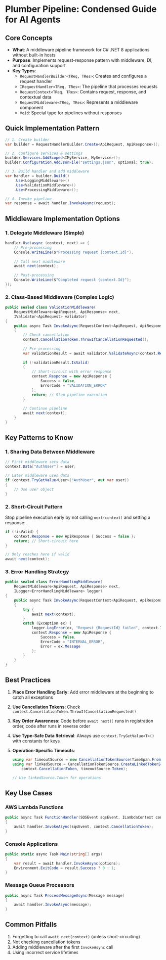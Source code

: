 # Plumber Pipeline: Condensed Guide for AI Agents

## Core Concepts

- **What**: A middleware pipeline framework for C# .NET 8 applications without built-in hosts
- **Purpose**: Implements request-response pattern with middleware, DI, and configuration support
- **Key Types**:
  - `RequestHandlerBuilder<TReq, TRes>`: Creates and configures a request handler
  - `IRequestHandler<TReq, TRes>`: The pipeline that processes requests
  - `RequestContext<TReq, TRes>`: Contains request, response, and contextual data
  - `RequestMiddleware<TReq, TRes>`: Represents a middleware component
  - `Void`: Special type for pipelines without responses

## Quick Implementation Pattern

```csharp
// 1. Create builder
var builder = RequestHandlerBuilder.Create<ApiRequest, ApiResponse>();

// 2. Configure services & settings
builder.Services.AddScoped<IMyService, MyService>();
builder.Configuration.AddJsonFile("settings.json", optional: true);

// 3. Build handler and add middleware
var handler = builder.Build()
    .Use<LoggingMiddleware>()
    .Use<ValidationMiddleware>()
    .Use<ProcessingMiddleware>();

// 4. Invoke pipeline
var response = await handler.InvokeAsync(request);
```

## Middleware Implementation Options

### 1. Delegate Middleware (Simple)

```csharp
handler.Use(async (context, next) => {
    // Pre-processing
    Console.WriteLine($"Processing request {context.Id}");
    
    // Call next middleware
    await next(context);
    
    // Post-processing
    Console.WriteLine($"Completed request {context.Id}");
});
```

### 2. Class-Based Middleware (Complex Logic)

```csharp
public sealed class ValidationMiddleware(
    RequestMiddleware<ApiRequest, ApiResponse> next,
    IValidator<ApiRequest> validator)
{
    public async Task InvokeAsync(RequestContext<ApiRequest, ApiResponse> context)
    {
        // Check cancellation
        context.CancellationToken.ThrowIfCancellationRequested();
        
        // Pre-processing
        var validationResult = await validator.ValidateAsync(context.Request);
        
        if (!validationResult.IsValid)
        {
            // Short-circuit with error response
            context.Response = new ApiResponse {
                Success = false,
                ErrorCode = "VALIDATION_ERROR"
            };
            return; // Stop pipeline execution
        }
        
        // Continue pipeline
        await next(context);
    }
}
```

## Key Patterns to Know

### 1. Sharing Data Between Middleware

```csharp
// First middleware sets data
context.Data["AuthUser"] = user;

// Later middleware uses data
if (context.TryGetValue<User>("AuthUser", out var user))
{
    // Use user object
}
```

### 2. Short-Circuit Pattern

Stop pipeline execution early by not calling `next(context)` and setting a response:

```csharp
if (!isValid) {
    context.Response = new ApiResponse { Success = false };
    return; // Short-circuit here
}

// Only reaches here if valid
await next(context);
```

### 3. Error Handling Strategy

```csharp
public sealed class ErrorHandlingMiddleware(
    RequestMiddleware<ApiRequest, ApiResponse> next,
    ILogger<ErrorHandlingMiddleware> logger)
{
    public async Task InvokeAsync(RequestContext<ApiRequest, ApiResponse> context)
    {
        try {
            await next(context);
        }
        catch (Exception ex) {
            logger.LogError(ex, "Request {RequestId} failed", context.Id);
            context.Response = new ApiResponse {
                Success = false,
                ErrorCode = "INTERNAL_ERROR",
                Error = ex.Message
            };
        }
    }
}
```

## Best Practices

1. **Place Error Handling Early**: Add error middleware at the beginning to catch all exceptions

2. **Use Cancellation Tokens**: Check `context.CancellationToken.ThrowIfCancellationRequested()`

3. **Key Order Awareness**: Code before `await next()` runs in registration order, code after runs in reverse order

4. **Use Type-Safe Data Retrieval**: Always use `context.TryGetValue<T>()` with constants for keys

5. **Operation-Specific Timeouts**:
   ```csharp
   using var timeoutSource = new CancellationTokenSource(TimeSpan.FromSeconds(5));
   using var linkedSource = CancellationTokenSource.CreateLinkedTokenSource(
       context.CancellationToken, timeoutSource.Token);
   
   // Use linkedSource.Token for operations
   ```

## Key Use Cases

### AWS Lambda Functions
```csharp
public async Task FunctionHandler(SQSEvent sqsEvent, ILambdaContext context)
{
    await handler.InvokeAsync(sqsEvent, context.CancellationToken);
}
```

### Console Applications
```csharp
public static async Task Main(string[] args)
{
    var result = await handler.InvokeAsync(options);
    Environment.ExitCode = result.Success ? 0 : 1;
}
```

### Message Queue Processors
```csharp
public async Task ProcessMessageAsync(Message message)
{
    await handler.InvokeAsync(message);
}
```

## Common Pitfalls

1. Forgetting to call `await next(context)` (unless short-circuiting)
2. Not checking cancellation tokens
3. Adding middleware after the first `InvokeAsync` call
4. Using incorrect service lifetimes
